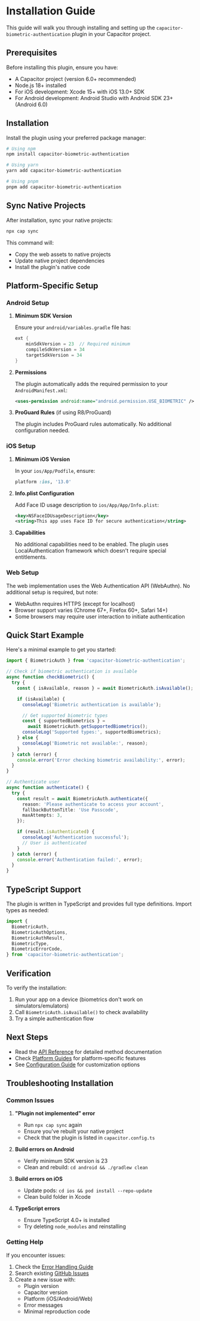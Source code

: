 # Installation Guide

This guide will walk you through installing and setting up the `capacitor-biometric-authentication` plugin in your Capacitor project.

## Prerequisites

Before installing this plugin, ensure you have:

- A Capacitor project (version 6.0+ recommended)
- Node.js 18+ installed
- For iOS development: Xcode 15+ with iOS 13.0+ SDK
- For Android development: Android Studio with Android SDK 23+ (Android 6.0)

## Installation

Install the plugin using your preferred package manager:

```bash
# Using npm
npm install capacitor-biometric-authentication

# Using yarn
yarn add capacitor-biometric-authentication

# Using pnpm
pnpm add capacitor-biometric-authentication
```

## Sync Native Projects

After installation, sync your native projects:

```bash
npx cap sync
```

This command will:

- Copy the web assets to native projects
- Update native project dependencies
- Install the plugin's native code

## Platform-Specific Setup

### Android Setup

1. **Minimum SDK Version**

   Ensure your `android/variables.gradle` file has:

   ```gradle
   ext {
       minSdkVersion = 23  // Required minimum
       compileSdkVersion = 34
       targetSdkVersion = 34
   }
   ```

2. **Permissions**

   The plugin automatically adds the required permission to your `AndroidManifest.xml`:

   ```xml
   <uses-permission android:name="android.permission.USE_BIOMETRIC" />
   ```

3. **ProGuard Rules** (if using R8/ProGuard)

   The plugin includes ProGuard rules automatically. No additional configuration needed.

### iOS Setup

1. **Minimum iOS Version**

   In your `ios/App/Podfile`, ensure:

   ```ruby
   platform :ios, '13.0'
   ```

2. **Info.plist Configuration**

   Add Face ID usage description to `ios/App/App/Info.plist`:

   ```xml
   <key>NSFaceIDUsageDescription</key>
   <string>This app uses Face ID for secure authentication</string>
   ```

3. **Capabilities**

   No additional capabilities need to be enabled. The plugin uses LocalAuthentication framework which doesn't require special entitlements.

### Web Setup

The web implementation uses the Web Authentication API (WebAuthn). No additional setup is required, but note:

- WebAuthn requires HTTPS (except for localhost)
- Browser support varies (Chrome 67+, Firefox 60+, Safari 14+)
- Some browsers may require user interaction to initiate authentication

## Quick Start Example

Here's a minimal example to get you started:

```typescript
import { BiometricAuth } from 'capacitor-biometric-authentication';

// Check if biometric authentication is available
async function checkBiometric() {
  try {
    const { isAvailable, reason } = await BiometricAuth.isAvailable();

    if (isAvailable) {
      consoleLog('Biometric authentication is available');

      // Get supported biometric types
      const { supportedBiometrics } =
        await BiometricAuth.getSupportedBiometrics();
      consoleLog('Supported types:', supportedBiometrics);
    } else {
      consoleLog('Biometric not available:', reason);
    }
  } catch (error) {
    console.error('Error checking biometric availability:', error);
  }
}

// Authenticate user
async function authenticate() {
  try {
    const result = await BiometricAuth.authenticate({
      reason: 'Please authenticate to access your account',
      fallbackButtonTitle: 'Use Passcode',
      maxAttempts: 3,
    });

    if (result.isAuthenticated) {
      consoleLog('Authentication successful');
      // User is authenticated
    }
  } catch (error) {
    console.error('Authentication failed:', error);
  }
}
```

## TypeScript Support

The plugin is written in TypeScript and provides full type definitions. Import types as needed:

```typescript
import {
  BiometricAuth,
  BiometricAuthOptions,
  BiometricAuthResult,
  BiometricType,
  BiometricErrorCode,
} from 'capacitor-biometric-authentication';
```

## Verification

To verify the installation:

1. Run your app on a device (biometrics don't work on simulators/emulators)
2. Call `BiometricAuth.isAvailable()` to check availability
3. Try a simple authentication flow

## Next Steps

- Read the [API Reference](../api-reference/methods.md) for detailed method documentation
- Check [Platform Guides](../platform-guides/overview.md) for platform-specific features
- See [Configuration Guide](../configuration/options.md) for customization options

## Troubleshooting Installation

### Common Issues

1. **"Plugin not implemented" error**
   - Run `npx cap sync` again
   - Ensure you've rebuilt your native project
   - Check that the plugin is listed in `capacitor.config.ts`

2. **Build errors on Android**
   - Verify minimum SDK version is 23
   - Clean and rebuild: `cd android && ./gradlew clean`

3. **Build errors on iOS**
   - Update pods: `cd ios && pod install --repo-update`
   - Clean build folder in Xcode

4. **TypeScript errors**
   - Ensure TypeScript 4.0+ is installed
   - Try deleting `node_modules` and reinstalling

### Getting Help

If you encounter issues:

1. Check the [Error Handling Guide](../error-handling/overview.md)
2. Search existing [GitHub Issues](https://github.com/aoneahsan/capacitor-biometric-authentication/issues)
3. Create a new issue with:
   - Plugin version
   - Capacitor version
   - Platform (iOS/Android/Web)
   - Error messages
   - Minimal reproduction code
